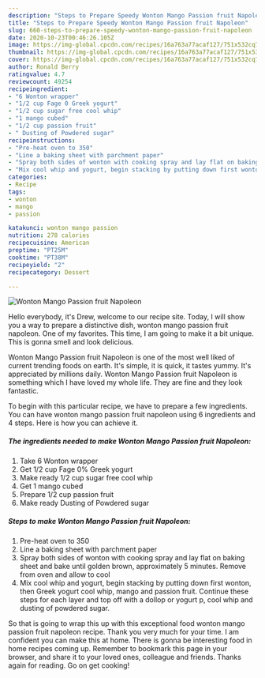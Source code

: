 ```yaml
---
description: "Steps to Prepare Speedy Wonton Mango Passion fruit Napoleon"
title: "Steps to Prepare Speedy Wonton Mango Passion fruit Napoleon"
slug: 660-steps-to-prepare-speedy-wonton-mango-passion-fruit-napoleon
date: 2020-10-23T00:46:26.105Z
image: https://img-global.cpcdn.com/recipes/16a763a77acaf127/751x532cq70/wonton-mango-passion-fruit-napoleon-recipe-main-photo.jpg
thumbnail: https://img-global.cpcdn.com/recipes/16a763a77acaf127/751x532cq70/wonton-mango-passion-fruit-napoleon-recipe-main-photo.jpg
cover: https://img-global.cpcdn.com/recipes/16a763a77acaf127/751x532cq70/wonton-mango-passion-fruit-napoleon-recipe-main-photo.jpg
author: Ronald Berry
ratingvalue: 4.7
reviewcount: 49254
recipeingredient:
- "6 Wonton wrapper"
- "1/2 cup Fage 0 Greek yogurt"
- "1/2 cup sugar free cool whip"
- "1 mango cubed"
- "1/2 cup passion fruit"
- " Dusting of Powdered sugar"
recipeinstructions:
- "Pre-heat oven to 350"
- "Line a baking sheet with parchment paper"
- "Spray both sides of wonton with cooking spray and lay flat on baking sheet and bake until golden brown, approximately 5 minutes. Remove from oven and allow to cool"
- "Mix cool whip and yogurt, begin stacking by putting down first wonton, then Greek yogurt cool whip, mango and passion fruit. Continue these steps for each layer and top off with a dollop or yogurt p, cool whip and dusting of powdered sugar."
categories:
- Recipe
tags:
- wonton
- mango
- passion

katakunci: wonton mango passion 
nutrition: 278 calories
recipecuisine: American
preptime: "PT25M"
cooktime: "PT38M"
recipeyield: "2"
recipecategory: Dessert

---
```



![Wonton Mango Passion fruit Napoleon](https://img-global.cpcdn.com/recipes/16a763a77acaf127/751x532cq70/wonton-mango-passion-fruit-napoleon-recipe-main-photo.jpg)

Hello everybody, it's Drew, welcome to our recipe site. Today, I will show you a way to prepare a distinctive dish, wonton mango passion fruit napoleon. One of my favorites. This time, I am going to make it a bit unique. This is gonna smell and look delicious.

Wonton Mango Passion fruit Napoleon is one of the most well liked of current trending foods on earth. It's simple, it is quick, it tastes yummy. It's appreciated by millions daily. Wonton Mango Passion fruit Napoleon is something which I have loved my whole life. They are fine and they look fantastic.




To begin with this particular recipe, we have to prepare a few ingredients. You can have wonton mango passion fruit napoleon using 6 ingredients and 4 steps. Here is how you can achieve it.

<!--inarticleads1-->

##### The ingredients needed to make Wonton Mango Passion fruit Napoleon:

1. Take 6 Wonton wrapper
1. Get 1/2 cup Fage 0% Greek yogurt
1. Make ready 1/2 cup sugar free cool whip
1. Get 1 mango cubed
1. Prepare 1/2 cup passion fruit
1. Make ready  Dusting of Powdered sugar




<!--inarticleads2-->

##### Steps to make Wonton Mango Passion fruit Napoleon:

1. Pre-heat oven to 350
1. Line a baking sheet with parchment paper
1. Spray both sides of wonton with cooking spray and lay flat on baking sheet and bake until golden brown, approximately 5 minutes. Remove from oven and allow to cool
1. Mix cool whip and yogurt, begin stacking by putting down first wonton, then Greek yogurt cool whip, mango and passion fruit. Continue these steps for each layer and top off with a dollop or yogurt p, cool whip and dusting of powdered sugar.




So that is going to wrap this up with this exceptional food wonton mango passion fruit napoleon recipe. Thank you very much for your time. I am confident you can make this at home. There is gonna be interesting food in home recipes coming up. Remember to bookmark this page in your browser, and share it to your loved ones, colleague and friends. Thanks again for reading. Go on get cooking!
